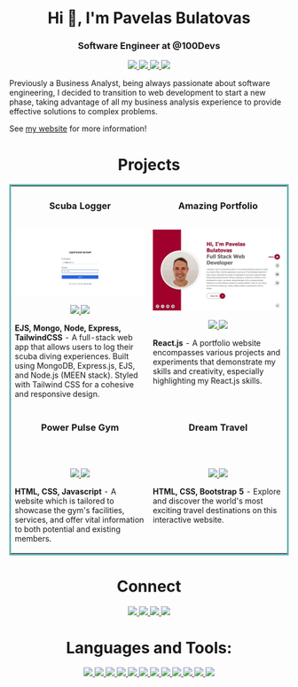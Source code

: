 <h1 align="center">Hi 👋, I'm Pavelas Bulatovas</h1>
<h3 align="center">Software Engineer at @100Devs</h3>

<p align="center">
  <a href="https://pavelas-bulatovas.netlify.app" target="_blank">
    <img src="https://img.shields.io/static/v1?label=|&message=WEBSITE&color=23555f&style=plastic&logo=react&logo-color=white"/>
  </a>
  <a href="https://www.linkedin.com/in/pavelas-bulatovas-7b43bb158/" target="_blank">
    <img src="https://img.shields.io/static/v1?label=|&message=LINKED-IN&color=cdf998&style=plastic&logo=linkedin&logo-color=white"/>
  </a>
  <a href="https://twitter.com/pavelasEU" target="_blank">
    <img src="https://img.shields.io/static/v1?label=|&message=TWITTER&color=23555f&style=plastic&logo=twitter&logo-color=white"/>
  </a>
  <a href="https://pavelas-bulatovas.netlify.app/assets/Pavelas-resume-Ys7OFzWp.pdf" target="_blank">
      <img src="https://img.shields.io/static/v1?label=|&message=RESUME&color=23555f&style=plastic&logo=react&logo-color=white"/>
  </a>
</p>

Previously a Business Analyst, being always passionate about software engineering, I decided to transition to web development to start a new phase, taking advantage of all my business analysis experience to provide effective solutions to complex problems.

See [my website](https://pavelas-bulatovas.netlify.app) for more information!

<h1 align="center">Projects</h1>
<table bordercolor="#66b2b2">

  <!-- ==================== Row 1 -->

  <tr>
    <td width="50%" valign="top">
      <h3 align="center">Scuba Logger</h3>
        <br />
        <a target="_blank" href="https://github.com/paskaeu25/diving-logbook">
            <img src="./images/scuba-logger-demo.gif" width="100%" alt=""/>
        </a>
        <br />
        <p align="center">
          
  <a href="https://github.com/paskaeu25/diving-logbook" target="_blank">
    <img src="https://img.shields.io/static/v1?label=|&message=REPO&color=23555f&style=plastic&logo=github&logo-color=white"/>
  </a>  
  <a href="https://scuba-logger.onrender.com/" target="_blank">
    <img src="https://img.shields.io/static/v1?label=|&message=WEBSITE&color=cdf998&style=plastic&logo=wordpress&logo-color=white"/>
  </a>
      </p>
        <p><strong>EJS, Mongo, Node, Express, TailwindCSS</strong> - A full-stack web app that allows users to log their scuba diving experiences. Built using MongoDB, Express.js, EJS, and Node.js (MEEN stack). Styled with Tailwind CSS for a cohesive and responsive design.</p>
    </td>
    <td width="50%" valign="top">
      <h3 align="center">Amazing Portfolio</h3>
        <br />
        <a target="_blank" href="https://github.com/paskaeu25/amazing-portfolio">
            <img src="./images/amazing-portfolio.gif" width="100%" alt=""/>
        </a>
        <br />
        <p align="center">
          
  <a href="https://github.com/paskaeu25/amazing-portfolio" target="_blank">
    <img src="https://img.shields.io/static/v1?label=|&message=REPO&color=23555f&style=plastic&logo=github&logo-color=white"/>
  </a>  
  <a href="https://pavelas-bulatovas.netlify.app/" target="_blank">
    <img src="https://img.shields.io/static/v1?label=|&message=WEBSITE&color=cdf998&style=plastic&logo=wordpress&logo-color=white"/>
  </a>
      </p>
        <p><strong>React.js</strong> - A portfolio website encompasses various projects and experiments that demonstrate my skills and creativity, especially highlighting my React.js skills.
</p>
    </td>
    
  </tr>

  <!-- ==================== Row 2 -->

  <tr>
    <td width="50%" valign="top">
      <h3 align="center">Power Pulse Gym</h3>
        <br />
        <a target="_blank" href="https://paskaeu25.github.io/power-pulse-gym/">
            <img src="./images/power-pulse-gym.gif" width="100%" alt=""/>
        </a>
        <br />
        <p align="center">
          
  <a href="https://github.com/paskaeu25/power-pulse-gym" target="_blank">
    <img src="https://img.shields.io/static/v1?label=|&message=REPO&color=23555f&style=plastic&logo=github&logo-color=white"/>
  </a>  
  <a href="https://paskaeu25.github.io/power-pulse-gym/" target="_blank">
    <img src="https://img.shields.io/static/v1?label=|&message=WEBSITE&color=cdf998&style=plastic&logo=wordpress&logo-color=white"/>
  </a>
      </p>
        <p><strong>HTML, CSS, Javascript</strong> - A website which is tailored to showcase the gym's facilities, services, and offer vital information to both potential and existing members.</p>
    </td>
    
  <td width="50%" valign="top">
    <h3 align="center">Dream Travel</h3>
      <br />
    <a target="_blank" href="https://paskaeu25.github.io/travel-website/">
          <img src="./images/dream-travel.gif" width="100%"  alt=""/>
      </a>
      <br />
      <p align="center">
          
  <a href="https://github.com/paskaeu25/travel-website" target="_blank">
    <img src="https://img.shields.io/static/v1?label=|&message=REPO&color=23555f&style=plastic&logo=github&logo-color=white"/>
  </a>
  <a href="https://paskaeu25.github.io/travel-website/" target="_blank">
    <img src="https://img.shields.io/static/v1?label=|&message=WEBSITE&color=cdf998&style=plastic&logo=wordpress&logo-color=white"/>
  </a>
      </p>
        <p><strong>HTML, CSS, Bootstrap 5</strong> - Explore and discover the world's most exciting travel destinations on this interactive website.</p>
    </td>
  </tr>

</table>

<h1 align="center">Connect</h1>

<p align="center">
  <a href="https://pavelas-bulatovas.netlify.app" target="_blank">
    <img src="https://img.shields.io/static/v1?label=|&message=WEBSITE&color=23555f&style=plastic&logo=react&logo-color=white"/>
  </a>
  <a href="https://www.linkedin.com/in/pavelas-bulatovas-7b43bb158/" target="_blank">
    <img src="https://img.shields.io/static/v1?label=|&message=LINKED-IN&color=cdf998&style=plastic&logo=linkedin&logo-color=white"/>
  </a>
  <a href="https://twitter.com/pavelasEU" target="_blank">
    <img src="https://img.shields.io/static/v1?label=|&message=TWITTER&color=23555f&style=plastic&logo=twitter&logo-color=white"/>
  </a>
  <a href="https://pavelas-bulatovas.netlify.app/assets/Pavelas-resume-Ys7OFzWp.pdf" target="_blank">
      <img src="https://img.shields.io/static/v1?label=|&message=RESUME&color=23555f&style=plastic&logo=react&logo-color=white"/>
  </a>
</p>

<h1 align="center">Languages and Tools:</h1>

<p align="center"> 
  <a href="https://www.w3.org/html/" target="_blank">
      <img src="https://img.shields.io/static/v1?label=|&message=HTML5&color=23555f&style=plastic&logo=html5&logo-color=white"/>
  </a>
  <a href="https://www.w3schools.com/css/" target="_blank">
      <img src="https://img.shields.io/static/v1?label=|&message=CSS3&color=23555f&style=plastic&logo=css3&logo-color=white"/>
  </a>
  <a href="https://developer.mozilla.org/en-US/docs/Web/JavaScript" target="_blank">
      <img src="https://img.shields.io/static/v1?label=|&message=JavaScript&color=23555f&style=plastic&logo=javascript&logo-color=white"/>
  </a>
  <a href="https://tailwindcss.com/" target="_blank">
      <img src="https://img.shields.io/static/v1?label=|&message=TailwindCSS&color=23555f&style=plastic&logo=tailwindcss&logo-color=white"/>
  </a>
  <a href="https://getbootstrap.com" target="_blank">
      <img src="https://img.shields.io/static/v1?label=|&message=Bootstrap&color=23555f&style=plastic&logo=bootstrap&logo-color=white"/>
  </a>
  <a href="https://reactjs.org/" target="_blank">
      <img src="https://img.shields.io/static/v1?label=|&message=React&color=23555f&style=plastic&logo=react&logo-color=white"/>
  </a>
  <a href="https://nodejs.org" target="_blank">
      <img src="https://img.shields.io/static/v1?label=|&message=NodeJS&color=23555f&style=plastic&logo=node.js&logo-color=white"/>
  </a>
  <a href="https://expressjs.com" target="_blank">
      <img src="https://img.shields.io/static/v1?label=|&message=Express&color=23555f&style=plastic&logo=express&logo-color=white"/>
  </a>
  <a href="https://www.mongodb.com/" target="_blank">
      <img src="https://img.shields.io/static/v1?label=|&message=MongoDB&color=23555f&style=plastic&logo=mongodb&logo-color=white"/>
  </a>
  <a href="https://git-scm.com/" target="_blank">
      <img src="https://img.shields.io/static/v1?label=|&message=Git&color=23555f&style=plastic&logo=git&logo-color=white"/> 
  </a>
  <a href="https://www.figma.com/" target="_blank">
      <img src="https://img.shields.io/static/v1?label=|&message=Figma&color=23555f&style=plastic&logo=figma&logo-color=white"/>
  </a>
  <a href="https://postman.com" target="_blank">
      <img src="https://img.shields.io/static/v1?label=|&message=Postman&color=23555f&style=plastic&logo=postman&logo-color=white"/>
  </a>
</p>
